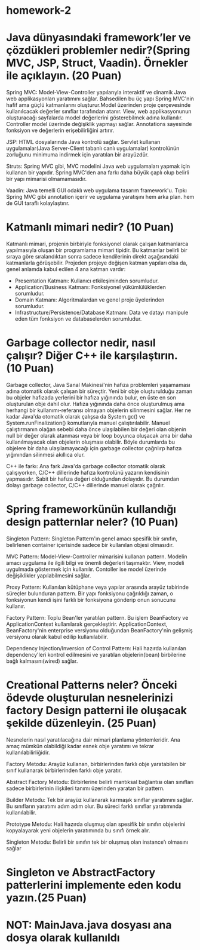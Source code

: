 # homework-2

# Java dünyasındaki framework’ler ve çözdükleri problemler nedir?(Spring MVC, JSP, Struct, Vaadin). Örnekler ile açıklayın. (20 Puan)

Spring MVC: Model-View-Controller yapılarıyla interaktif ve dinamik Java web applikasyonları yaratımını sağlar. Bahsedilen bu üç yapı Spring MVC'nin hafif ama güçlü katmanlarını oluşturur.Model üzerinden proje çerçevesinde kullanılcacak değerler sınıflar tarafından atanır. View, web applikasyonunun oluşturacağı sayfalarda model değerlerini gösterebilmek adına kullanılır. Controller model üzerinde değişiklik yapmayı sağlar. Annotations sayesinde fonksiyon ve değerlerin erişebilirliğini artırır. 

JSP: HTML dosyalarında Java kontrolü sağlar. Servlet kullanan uygulamalar(Java Server-Client tabanlı canlı uygulamalar) kontrolünün zorluğunu minimuma indirmek için yaratılan bir arayüzdür.
 
Struts: Spring MVC gibi, MVC modelini Java web uygulamaları yapmak için kullanan bir yapıdır. Spring MVC'den ana farkı daha büyük çaplı olup belirli bir yapı mimarisi olmamamasıdır. 

Vaadin: Java temelli GUI odaklı web uygulama tasarım framework'u. Tıpkı Spring MVC gibi annotation içerir ve uygulama yaratışını hem arka plan. hem de GUI taraflı kolaylaştırır.


# Katmanlı mimari nedir? (10 Puan)

Katmanlı mimari, projenin birbiriyle fonksiyonel olarak çalışan katmanlarca yapılmasıyla oluşan bir programlama mimari tipidir. Bu katmanlar belirli bir sıraya göre
sıralandıktan sonra sadece kendilerinin direkt aşağısındaki katmanlarla görüşebilir. Projeden projeye değişen katman yapıları olsa da, genel anlamda kabul edilen 4 ana katman vardır:
* Presentation Katmanı: Kullanıcı etkileşiminden sorumludur.
* Application/Business Katmanı: Fonksiyonel yükümlülüklerden sorumludur.
* Domain Katmanı: Algoritmalardan ve genel proje üyelerinden sorumludur.
* Infrastructure/Persistence/Database Katmanı: Data ve datayı manipule eden tüm fonksiyon ve databaselerden sorumludur.

# Garbage collector nedir, nasıl çalışır? Diğer C++ ile karşılaştırın. (10 Puan)

Garbage collector, Java Sanal Makinesi'nin hafıza problemleri yaşamaması adına otomatik olarak çalışan bir süreçtir. Yeni bir obje oluşturulduğu zaman bu objeler hafızada yerlerini bir hafıza yığınında bulur, en üste en son oluşturulan obje dahil olur. Hafıza yığınında daha önce oluşturulmuş ama herhangi bir kullanımı-referansı olmayan objelerin silinmesini sağlar. Her ne kadar Java'da otomatik olarak çalışsa da System.gc() ve System.runFinalization() komutlarıyla manuel çalıştırılabilir. Manuel çalıştırmanın olağan sebebi daha önce ulaşılabilen bir değeri olan objenin null bir değer olarak atanması veya bir loop boyunca oluşacak ama bir daha kullanılmayacak olan objelerin oluşması olabilir. Böyle durumlarda bu objelere bir daha ulaşılamayacağı için garbage collector çağrılırp hafıza yığınından silinmesi akıllıca olur.
     
C++ ile farkı: Ana fark Java'da garbage collector otomatik olarak çalışıyorken, C/C++ dillerinde hafıza kontrolünü yazarın kendisinin yapmasıdır. Sabit bir hafıza değeri olduğundan dolayıdır. Bu durumdan dolayı garbage collector, C/C++ dillerinde manuel olarak çağrılır.

# Spring frameworkünün kullandığı design patternlar neler? (10 Puan)


Singleton Pattern: Singleton Pattern'ın genel amacı spesifik bir sınıfın, belirlenen container içerisinde sadece bir kullanılan objesi olmasıdır.
 
MVC Pattern: Model-View-Controller mimarisini kullanan pattern. Modelin amacı uygulama ile ilgili bilgi ve önemli değerleri taşımaktır. View, modeli uygulmada göstermek için kullanılır. Contoller ise model üzerinde değişiklikler yapılabilmesini sağlar.

Proxy Pattern: Kullanılan kütüphane veya yapılar arasında arayüz tabirinde süreçler bulunduran pattern. Bir yapı fonksiyonu çağrıldığı zaman, o fonksiyonun kendi işini farklı bir fonksiyona gönderip onun sonucunu kullanır.

Factory Pattern: Toplu Bean'ler yaratılan pattern. Bu işlem BeanFactory ve ApplicationContext kullanılarak gerçekleştirir. ApplicationContext, BeanFactory'nin enterprise versiyonu olduğundan BeanFactory'nin gelişmiş versiyonu olarak kabul edilip kullanılabilir.

Dependency Injection/Inversion of Control Pattern: Hali hazırda kullanılan dependency'leri kontrol edilmesini ve yaratılan objelerin(bean) birbilerine bağlı kalmasını(wired) sağlar.



# Creational Patterns neler? Önceki ödevde oluşturulan nesnelerinizi factory Design patterni ile oluşacak şekilde düzenleyin. (25 Puan)

Nesnelerin nasıl yaratılacağına dair mimari planlama yöntemleridir. Ana amaç mümkün olabildiği kadar esnek obje yaratımı ve tekrar kullanılabilirliğidir.

Factory Metodu: Arayüz kullanan, birbirlerinden farklı obje yaratabilen bir sınıf kullanarak birbirlerinden farklı obje yaratır.
     
Abstract Factory Metodu: Birbirlerine belirli mantıksal bağlantısı olan sınıfları sadece birbirlerinin ilişkileri tanımı üzerinden yaratan bir pattern.

Builder Metodu: Tek bir arayüz kullanarak karmaşık sınıflar yaratımını sağlar. Bu sınıfların yaratımı adım adım olur. Bu süreci farklı sınıflar yaratımında kullanılabilir.

Prototype Metodu: Hali hazırda oluşmuş olan spesifik bir sınıfın objelerini kopyalayarak yeni objelerin yaratımında bu sınıfı örnek alır.

Singleton Metodu: Belirli bir sınıfın tek bir oluşmuş olan instance'ı olmasını sağlar
 
# Singleton ve AbstractFactory patterlerini implemente eden kodu yazın.(25 Puan)

# NOT: MainJava.java dosyası ana dosya olarak kullanıldı
